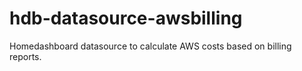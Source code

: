 # hdb-datasource-awsbilling
Homedashboard datasource to calculate AWS costs based on billing reports.
